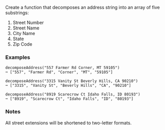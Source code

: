 Create a function that decomposes an address string into an array of five substrings:

1.  Street Number
2.  Street Name
3.  City Name
4.  State
5.  Zip Code


### Examples ###
    decomposeAddress("557 Farmer Rd Corner, MT 59105")
    ➞ ["557", "Farmer Rd", "Corner", "MT", "59105"]

    decomposeAddress("3315 Vanity St Beverly Hills, CA 90210")
    ➞ ["3315", "Vanity St", "Beverly Hills", "CA", "90210"]

    decomposeAddress("8919 Scarecrow Ct Idaho Falls, ID 80193")
    ➞ ["8919", "Scarecrow Ct", "Idaho Falls", "ID", "80193"]


### Notes ###
All street extensions will be shortened to two-letter formats.